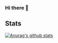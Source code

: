### Hi there 👋

## Stats
[![Anurag's github stats](https://github-readme-stats.vercel.app/api?CrashOverrideProductions=anuraghazra)](https://github.com/anuraghazra/github-readme-stats)


<!--
**CrashOverrideProductions/CrashOverRideProductions** is a ✨ _special_ ✨ repository because its `README.md` (this file) appears on your GitHub profile.

Here are some ideas to get you started:

- 🔭 I’m currently working on ...
- 🌱 I’m currently learning ...
- 👯 I’m looking to collaborate on ...
- 🤔 I’m looking for help with ...
- 💬 Ask me about ...
- 📫 How to reach me: ...
- 😄 Pronouns: ...
- ⚡ Fun fact: ...
-->
